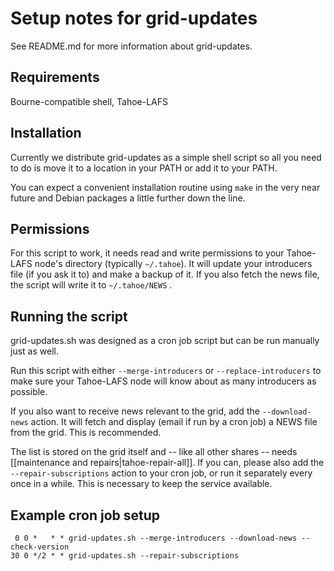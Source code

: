 Setup notes for grid-updates
============================

See README.md for more information about grid-updates.

Requirements
------------

Bourne-compatible shell, Tahoe-LAFS

Installation
------------

Currently we distribute grid-updates as a simple shell script so all you need
to do is move it to a location in your PATH or add it to your PATH.

You can expect a convenient installation routine using `make` in the very near
future and Debian packages a little further down the line.

Permissions
-----------

For this script to work, it needs read and write permissions to your Tahoe-LAFS
node's directory (typically `~/.tahoe`).  It will update your introducers file
(if you ask it to) and make a backup of it.  If you also fetch the news file,
the script will write it to `~/.tahoe/NEWS` .

Running the script
------------------

grid-updates.sh was designed as a cron job script but can be run manually just
as well.

Run this script with either `--merge-introducers` or `--replace-introducers` to
make sure your Tahoe-LAFS node will know about as many introducers as possible.

If you also want to receive news relevant to the grid, add the
`--download-news` action.  It will fetch and display (email if run by a cron
job) a NEWS file from the grid.  This is recommended.

The list is stored on the grid itself and -- like all other shares -- needs
[[maintenance and repairs|tahoe-repair-all]].  If you can, please also add the
`--repair-subscriptions` action to your cron job, or run it separately every
once in a while.  This is necessary to keep the service available.

Example cron job setup
----------------------

     0 0 *   * * grid-updates.sh --merge-introducers --download-news --check-version
    30 0 */2 * * grid-updates.sh --repair-subscriptions


